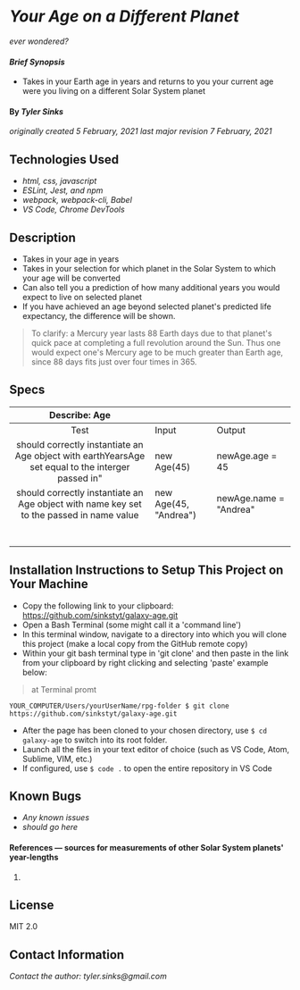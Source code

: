# _Your Age on a Different Planet_
_ever wondered?_

#### _Brief Synopsis_
* Takes in your Earth age in years and returns to you your current age were you living on a different Solar System planet

#### By _**Tyler Sinks**_
_originally created 5 February, 2021_
_last major revision 7 February, 2021_

## Technologies Used
* _html, css, javascript_
* _ESLint, Jest, and npm_
* _webpack, webpack-cli, Babel_
* _VS Code, Chrome DevTools_

## Description
* Takes in your age in years
* Takes in your selection for which planet in the Solar System to which your age will be converted
* Can also tell you a prediction of how many additional years you would expect to live on selected planet
* If you have achieved an age beyond selected planet's predicted life expectancy, the difference will be shown.
> To clarify: a Mercury year lasts 88 Earth days due to that planet's quick pace at completing a full revolution around the Sun.
> Thus one would expect one's Mercury age to be much greater than Earth age, since 88 days fits just over four times in 365.

## Specs
|                                            Describe: Age                                           |                       |                        |
|:--------------------------------------------------------------------------------------------------:|-----------------------|------------------------|
|                                                Test                                                |         Input         |         Output         |
| should correctly instantiate an Age object with earthYearsAge set equal to the interger passed in" | new Age(45)           | newAge.age = 45        |
| should correctly instantiate an Age object with name key set to the passed in name value           | new Age(45, "Andrea") | newAge.name = "Andrea" |
|                                                                                                    |                       |                        |
|                                                                                                    |                       |                        |
|                                                                                                    |                       |                        |
|                                                                                                    |                       |                        |
|                                                                                                    |                       |                        |
|                                                                                                    |                       |                        |
|                                                                                                    |                       |                        |

## **Installation Instructions to Setup This Project on Your Machine**
* Copy the following link to your clipboard: https://github.com/sinkstyt/galaxy-age.git
* Open a Bash Terminal (some might call it a 'command line')
* In this terminal window, navigate to a directory into which you will clone this project (make a local copy from the GitHub remote copy)
* Within your git bash terminal type in 'git clone' and then paste in the link from your clipboard by right clicking and selecting 'paste' example below:
> at Terminal promt
```
YOUR_COMPUTER/Users/yourUserName/rpg-folder $ git clone https://github.com/sinkstyt/galaxy-age.git
```
* After the page has been cloned to your chosen directory, use `$ cd galaxy-age` to switch into its root folder.
* Launch all the files in your text editor of choice (such as VS Code, Atom, Sublime, VIM, etc.)
* If configured, use `$ code .` to open the entire repository in VS Code

## Known Bugs

* _Any known issues_
* _should go here_

#### References &mdash; sources for measurements of other Solar System planets' year-lengths
1. 

## License
MIT 2.0

## Contact Information
_Contact the author: tyler.sinks@gmail.com_